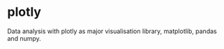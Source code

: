 # plotly

Data analysis  with plotly as major visualisation library,  matplotlib, pandas and numpy.
